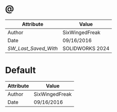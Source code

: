 # @
| Attribute | Value |
| ---  | ---     |
| Author | SixWingedFreak |
| Date | 09/16/2016 |
| _SW_Last_Saved_With_ | SOLIDWORKS 2024 |
# Default
| Attribute | Value |
| ---  | ---     |
| Author | SixWingedFreak |
| Date | 09/16/2016 |
